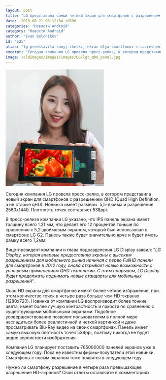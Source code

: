 ```yaml
---
layout: post
title: "LG представила самый четкий экран для смартфонов с разрешением 2560х1440"
date:  2013-08-21 06:12:34 +0300
categories: "Новости Android"
category: "Новости Android"
author: "Ivan Belchikov"
id: "525"
alias: "lg-predstavila-samyj-chetkij-ekran-dlya-smartfonov-s-razresheniem-2560kh1440"
excerpt: "Сегодня компания LG провела пресс-релиз, в котором представила новый экран для смартфонов с разрешением QHD (Quad High Definition, а не старые qHD). Новинка имеет размеры  5,5-дюйма и разрешение 2560х1440. Плотность точек составляет 538ppi."
image: /oldImages/images/images/LG/lgd_qhd_panel.jpg
---
```

<img src="/oldImages/images/images/LG/lgd_qhd_panel.jpg" alt="QHD экран от LG" />

Сегодня компания LG провела пресс-релиз, в котором представила новый экран для смартфонов с разрешением QHD (Quad High Definition, а не старые qHD). Новинка имеет размеры  5,5-дюйма и разрешение 2560х1440. Плотность точек составляет 538ppi.


В пресс-релизе компании LG указано, что IPS панель экрана имеет толщину всего 1.21 мм, что делает его 12 процентов тоньше по сравнению с 5,2-дюймовым экраном, который был использован в смартфоне <a href="index.php?option=com_content&amp;view=article&amp;id=508&amp;catid=8&amp;Itemid=102">LG G2</a>. Панель также будет значительно ярче и будет иметь рамку всего 1,2мм.

Вице-президент компании и глава подразделения LG Display заявил: "<em>LG Display, которая впервые предоставила экраны с высоким разрешением для мобильного рынка начиная с перво FullHD панели для смартфонов в 2012 году, снова открывает новые возможности с успешным применением QHD технологии. С этим прорывом, LG Display будет продолжать поднимать новые стандарты для мобильных разрешений</em>".

Quad HD экраны для смартфонов имеют более четкое избражение, при этом количество точек в четыре раза больше чем HD-экранах (1280x720). Новинка от компании LG воспроизводит более тонкие цвета, имеет более лучшую контрастность и яркости по сравнению с существующими мобильными экранами. Подобное усовершенствование позволит пользователям в полной мере насладиться более реалистичной и четкой картинкой и даже просматривать Blu-Ray видео на своих смартфонах. Панель имеет самую высокую плотность точек 538ppi, поэтому никогда не будет видно зернистости изображения.

Компания LG планирует поставить 765000000 панелей экранов уже в следующем году. Пока не известны фирмы-покупатели этой новинки. Смартфоны с новым экраном тоже появятся в следующем году.

Нужно ли смартфону разрешение в четыре раза превышающее разрешение HD-экранов? Свои ответы оставляйте в комментариях.

 

 
